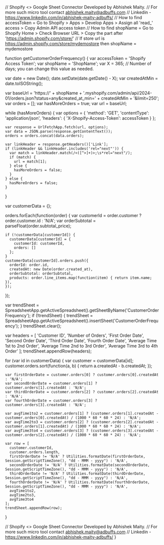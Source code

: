 // Shopify <> Google Sheet Connector Developed by Abhishek Maity.
// For more such micro tool contact abhishek.maity@adbuffs.com
// Linkedin - https://www.linkedin.com/in/abhishek-maity-adbuffs/
// How to find accessToken = Go to Shopify > Apps > Develop Apps > Assign all 'read_' access > Copy Admin API access token
// How to find shopName = Go to Shopify Home > Check Browser URL > Copy the part after 'https://admin.shopify.com/store/'
// If store url is https://admin.shopify.com/store/mydemostore then shopName = mydemostore

function getCustomerOrderFrequency() {
  var accessToken = 'Shopify Access Token';
  var shopName = 'ShopName';
  var X = 365;  // Number of days; you can change this value as needed.

  var date = new Date();
  date.setDate(date.getDate() - X);
  var createdAtMin = date.toISOString();

  var baseUrl = 'https://' + shopName + '.myshopify.com/admin/api/2024-01/orders.json?status=any&created_at_min=' + createdAtMin + '&limit=250';
  var orders = [];
  var hasMoreOrders = true;
  var url = baseUrl;

  while (hasMoreOrders) {
    var options = {
      'method': 'GET',
      'contentType': 'application/json',
      'headers': {
        'X-Shopify-Access-Token': accessToken
      }
    };

    var response = UrlFetchApp.fetch(url, options);
    var data = JSON.parse(response.getContentText());
    orders = orders.concat(data.orders);

    var linkHeader = response.getHeaders()['Link'];
    if (linkHeader && linkHeader.includes('rel="next"')) {
      var match = linkHeader.match(/<([^>]+)>;\s*rel="next"/);
      if (match) {
        url = match[1];
      } else {
        hasMoreOrders = false;
      }
    } else {
      hasMoreOrders = false;
    }
  }

  var customerData = {};

  orders.forEach(function(order) {
    var customerId = order.customer ? order.customer.id : 'N/A';
    var orderSubtotal = parseFloat(order.subtotal_price);

    if (!customerData[customerId]) {
      customerData[customerId] = {
        customerId: customerId,
        orders: []
      };
    }
    customerData[customerId].orders.push({
      orderId: order.id,
      createdAt: new Date(order.created_at),
      orderSubtotal: orderSubtotal,
      products: order.line_items.map(function(item) { return item.name; }),
    });
  });

  var trendSheet = SpreadsheetApp.getActiveSpreadsheet().getSheetByName('CustomerOrderFrequency');
  if (!trendSheet) {
    trendSheet = SpreadsheetApp.getActiveSpreadsheet().insertSheet('CustomerOrderFrequency');
  }
  trendSheet.clear();

  var headers = [
    'Customer ID', 'Number of Orders', 'First Order Date', 'Second Order Date', 'Third Order Date', 'Fourth Order Date',
    'Average Time 1st to 2nd Order', 'Average Time 2nd to 3rd Order', 'Average Time 3rd to 4th Order'
  ];
  trendSheet.appendRow(headers);

  for (var id in customerData) {
    var customer = customerData[id];
    customer.orders.sort(function(a, b) { return a.createdAt - b.createdAt; });

    var firstOrderDate = customer.orders[0] ? customer.orders[0].createdAt : 'N/A';
    var secondOrderDate = customer.orders[1] ? customer.orders[1].createdAt : 'N/A';
    var thirdOrderDate = customer.orders[2] ? customer.orders[2].createdAt : 'N/A';
    var fourthOrderDate = customer.orders[3] ? customer.orders[3].createdAt : 'N/A';

    var avgTime1to2 = customer.orders[1] ? (customer.orders[1].createdAt - customer.orders[0].createdAt) / (1000 * 60 * 60 * 24) : 'N/A';
    var avgTime2to3 = customer.orders[2] ? (customer.orders[2].createdAt - customer.orders[1].createdAt) / (1000 * 60 * 60 * 24) : 'N/A';
    var avgTime3to4 = customer.orders[3] ? (customer.orders[3].createdAt - customer.orders[2].createdAt) / (1000 * 60 * 60 * 24) : 'N/A';

    var row = [
      customer.customerId,
      customer.orders.length,
      firstOrderDate != 'N/A' ? Utilities.formatDate(firstOrderDate, Session.getScriptTimeZone(), "dd - MMM - yyyy") : 'N/A',
      secondOrderDate != 'N/A' ? Utilities.formatDate(secondOrderDate, Session.getScriptTimeZone(), "dd - MMM - yyyy") : 'N/A',
      thirdOrderDate != 'N/A' ? Utilities.formatDate(thirdOrderDate, Session.getScriptTimeZone(), "dd - MMM - yyyy") : 'N/A',
      fourthOrderDate != 'N/A' ? Utilities.formatDate(fourthOrderDate, Session.getScriptTimeZone(), "dd - MMM - yyyy") : 'N/A',
      avgTime1to2,
      avgTime2to3,
      avgTime3to4
    ];
    trendSheet.appendRow(row);
  }

  // Shopify <> Google Sheet Connector Developed by Abhishek Maity.
  // For more such micro tool contact abhishek.maity@adbuffs.com
  // Linkedin - https://www.linkedin.com/in/abhishek-maity-adbuffs/
}


